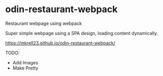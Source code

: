 # odin-restaurant-webpack
Restaurant webpage using webpack

Super simple webpage using a SPA design, loading content dynamically.

https://mkrell23.github.io/odin-restaurant-webpack/

TODO:
* Add Images
* Make Pretty